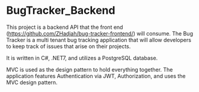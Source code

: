# BugTracker_Backend

This project is a backend API that the front end (https://github.com/ZHadjah/bug-tracker-frontend/) will consume. The Bug Tracker is a multi tenant bug tracking application that will allow developers to keep track of issues that arise on their projects. 

It is written in C#, .NET7, and utilizes a PostgreSQL database.

MVC is used as the design pattern to hold everything together. The application features Authentication via JWT, Authorization, and uses the MVC design pattern. 
